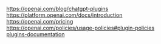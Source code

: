 https://openai.com/blog/chatgpt-plugins<br />
https://platform.openai.com/docs/introduction<br />
https://openai.com/pricing<br />
https://openai.com/policies/usage-policies#plugin-policies<br />
<a href="https://platform.openai.com/docs/plugins/introduction">plugins-documentation</a><br />
